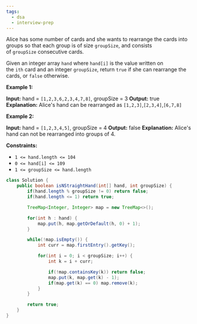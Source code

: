 ```yaml
---
tags:
  - dsa
  - interview-prep
---
```

Alice has some number of cards and she wants to rearrange the cards into groups so that each group is of size `groupSize`, and consists of `groupSize` consecutive cards.

Given an integer array `hand` where `hand[i]` is the value written on the `ith` card and an integer `groupSize`, return `true` if she can rearrange the cards, or `false` otherwise.

**Example 1:**

**Input:** hand = `[1,2,3,6,2,3,4,7,8]`, groupSize = 3
**Output:** true
**Explanation:** Alice's hand can be rearranged as `[1,2,3]`,`[2,3,4]`,`[6,7,8]`

**Example 2:**

**Input:** hand = `[1,2,3,4,5]`, groupSize = 4
**Output:** false
**Explanation:** Alice's hand can not be rearranged into groups of 4.

**Constraints:**

- `1 <= hand.length <= 104`
- `0 <= hand[i] <= 109`
- `1 <= groupSize <= hand.length`

```Java
class Solution {
    public boolean isNStraightHand(int[] hand, int groupSize) {
        if(hand.length % groupSize != 0) return false;
        if(hand.length <= 1) return true;

        TreeMap<Integer, Integer> map = new TreeMap<>();

        for(int h : hand) {
            map.put(h, map.getOrDefault(h, 0) + 1);
        }

        while(!map.isEmpty()) {
            int curr = map.firstEntry().getKey();

            for(int i = 0; i < groupSize; i++) {
                int k = i + curr;

                if(!map.containsKey(k)) return false;
                map.put(k, map.get(k) - 1);
                if(map.get(k) == 0) map.remove(k);
            }
        }

        return true;
    }
}
```